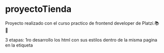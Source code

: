 # proyectoTienda
Proyecto realizado con el curso practico de frontend developer de Platzi.📚🤩

3 etapas: 1ro desarrollo los html con sus estilos dentro de la misma pagina en la etiqueta <style>, luego JS para darle interactividad entre los diferentes componentes y por último React.

Desarrollo el diseño proporcionado por el equipo UX/UI. 💯
